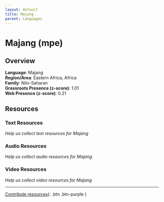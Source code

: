 ```yaml
---
layout: default
title: Majang
parent: Languages
---
```


# Majang (mpe)

## Overview

**Language**: Majang  
**Region/Area**: Eastern Africa, Africa  
**Family**: Nilo-Saharan  
**Grassroots Presence (z-score)**: 1.01  
**Web Presence (z-score)**: 0.21  

## Resources

### Text Resources
*Help us collect text resources for Majang*

### Audio Resources
*Help us collect audio resources for Majang*

### Video Resources
*Help us collect video resources for Majang*

---

[Contribute resources](https://forms.office.com/e/1SfLJx3u1r){: .btn .btn-purple }
